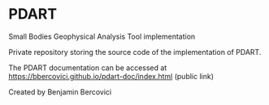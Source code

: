 # PDART
Small Bodies Geophysical Analysis Tool implementation

Private repository storing the source code of the implementation of PDART. 

The PDART documentation can be accessed at https://bbercovici.github.io/pdart-doc/index.html (public link)

Created by Benjamin Bercovici
